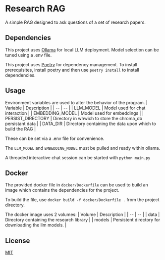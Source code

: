 # Research RAG
A simple RAG designed to ask questions of a set of research papers.

## Dependencies
This project uses [Ollama](https://ollama.com) for local LLM deployment. Model selection can be tuned using a .env file.

This project uses [Poetry](https://python-poetry.org) for dependency management. To install prerequisites, install poetry and then use `poetry install` to install dependencies.

## Usage

Environment variables are used to alter the behavior of the program.
| Variable | Description |
| -- | -- |
| LLM_MODEL | Model used for chat interaction |
| EMBEDDING_MODEL | Model used for embeddings |
| PERSIST_DIRECTORY | Directory in whwich to store the chroma_db persistant data |
| DATA_DIR | Directory containing the data upon which to build the RAG |

These can be set via a .env file for convenience.

The `LLM_MODEL` and `EMBEDDING_MODEL` must be pulled and ready within ollama.

A threaded interactive chat session can be started with `python main.py`

## Docker
The provided docker file in `docker/Dockerfile` can be used to build an image which contains the dependencies for the project.

To build the file, use `docker build -f docker/Dockerfile .` from the project directory.

The docker image uses 2 volumes:
| Volume | Description |
| --     | --          |
| data   | Directory containing the research library |
| models | Persistent directory for downloading the llm models. |

## License
[MIT](https://choosealicense.com/licenses/mit/)
